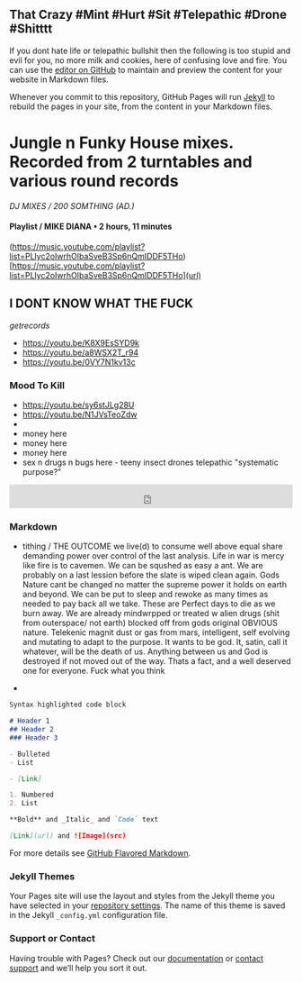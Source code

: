 ## That Crazy #Mint #Hurt #Sit #Telepathic #Drone #Shitttt

If you dont hate life or telepathic bullshit then the following is too stupid and evil for you, no more milk and cookies, here of confusing love and fire. You can use the [editor on GitHub](https://github.com/opeymd/mintfab1000/edit/gh-pages/index.md) to maintain and preview the content for your website in Markdown files.

Whenever you commit to this repository, GitHub Pages will run [Jekyll](https://jekyllrb.com/) to rebuild the pages in your site, from the content in your Markdown files.



# Jungle n Funky House mixes. Recorded from 2 turntables and various round records
*DJ MIXES / 200 SOMTHING (AD.)*
#### Playlist / MIKE DIANA • 2 hours, 11 minutes
(https://music.youtube.com/playlist?list=PLlyc2oIwrhOlbaSveB3Sp6nQmIDDF5THo)
[https://music.youtube.com/playlist?list=PLlyc2oIwrhOlbaSveB3Sp6nQmIDDF5THo](url)
## I DONT KNOW WHAT THE FUCK
_getrecords_
- https://youtu.be/K8X9EsSYD9k
- https://youtu.be/a8WSX2T_r94
- https://youtu.be/0VY7N1kv13c

### Mood To Kill
- https://youtu.be/sy6stJLg28U
- https://youtu.be/N1JVsTeoZdw
-
- money here
- money here
- money here
- sex n drugs n bugs here - teeny insect drones telepathic "systematic purpose?" 

<iframe style="border: 0; width: 100%; height: 42px;" src="https://bandcamp.com/EmbeddedPlayer/album=2652968343/size=small/bgcol=333333/linkcol=e99708/transparent=true/" seamless><a href="https://dubplates.techitch.com/album/plate-003">PLATE 003 by TECHNICAL ITCH</a></iframe>


### Markdown


- tithing / THE OUTCOME we live(d) to consume well above equal share demanding power over control of the last analysis. Life in war is mercy like fire is to cavemen. We can be squshed as easy a ant. We are probably on a last lession before the slate is wiped clean again. Gods Nature cant be changed no matter the supreme power it holds on earth and beyond. We can be put to sleep and rewoke as many times as needed to pay back all we take. These are Perfect days to die as we burn away. We are already mindwrpped or treated w alien drugs (shit from outerspace/ not earth) blocked off from gods original OBVIOUS nature. Telekenic magnit dust or gas from mars, intelligent, self evolving and mutating to adapt to the purpose. It wants to be god. It, satin, call it whatever, will be the death of us. Anything between us and God is destroyed if not moved out of the way. Thats a fact, and a well deserved one for everyone. Fuck what you think

- 


```markdown
Syntax highlighted code block

# Header 1
## Header 2
### Header 3

- Bulleted
- List

- [Link] 

1. Numbered
2. List

**Bold** and _Italic_ and `Code` text

[Link](url) and ![Image](src)
```

For more details see [GitHub Flavored Markdown](https://guides.github.com/features/mastering-markdown/).

### Jekyll Themes

Your Pages site will use the layout and styles from the Jekyll theme you have selected in your [repository settings](https://github.com/opeymd/mintfab1000/settings). The name of this theme is saved in the Jekyll `_config.yml` configuration file.

### Support or Contact

Having trouble with Pages? Check out our [documentation](https://docs.github.com/categories/github-pages-basics/) or [contact support](https://github.com/contact) and we’ll help you sort it out.
